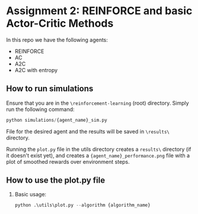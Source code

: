 # Assignment 2: REINFORCE and basic Actor-Critic Methods

In this repo we have the following agents:

- REINFORCE
- AC
- A2C
- A2C with entropy

## How to run simulations

Ensure that you are in the `\reinforcement-learning` (root) directory. Simply run the following command:

``` python
python simulations/{agent_name}_sim.py
```

File for the desired agent and the results will be saved in `\results\` directory.

Running the `plot.py` file in the utils directory creates a `results\` directory (if it doesn't exist yet), and creates a `{agent_name}_performance.png` file with a plot of smoothed rewards over environment steps.

## How to use the plot.py file

1. Basic usage:

    ``` python
    python .\utils\plot.py --algorithm {algorithm_name}
    ```

